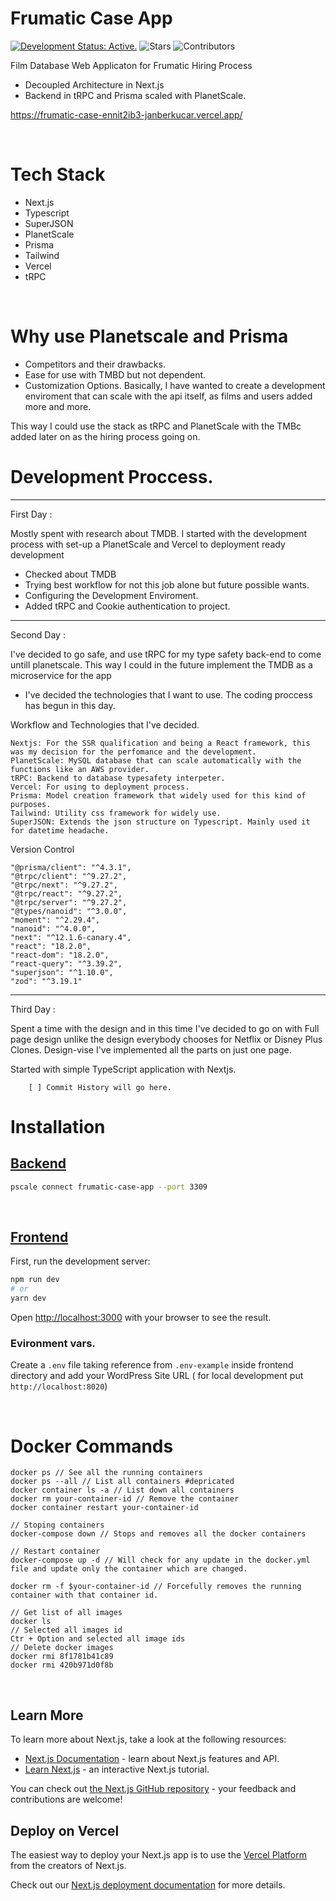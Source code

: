 # Frumatic Case App
[![Development Status: Active.](https://www.repostatus.org/badges/latest/active.svg)](https://www.repostatus.org/#active)
![Stars](https://img.shields.io/github/stars/janberkucar/Frumatic_Case_App?label=%E2%AD%90%20Stars)
![Contributors](https://img.shields.io/github/contributors/janberkucar/Frumatic_Case_App??color=red)

Film Database Web Applicaton for Frumatic Hiring Process
- Decoupled Architecture in Next.js
- Backend in tRPC and Prisma scaled with PlanetScale.

https://frumatic-case-ennit2ib3-janberkucar.vercel.app/

<br>

# Tech Stack
  - Next.js
  - Typescript
  - SuperJSON
  - PlanetScale
  - Prisma
  - Tailwind
  - Vercel
  - tRPC

<br>

# Why use Planetscale and Prisma
  - Competitors and their drawbacks.
  - Ease for use with TMBD but not dependent.
  - Customization Options.
  Basically, I have wanted to create a development enviroment that can scale with the api itself, as films and users added more and more.
  
  This way I could use the stack as tRPC and PlanetScale with the TMBc added later on as the hiring process going on.
<br>

# Development Proccess.

---

First Day :

Mostly spent with research about TMDB. I started with the development process with set-up a PlanetScale and Vercel to deployment ready development

- Checked about TMDB
- Trying best workflow for not this job alone but future possible wants.
- Configuring the Development Enviroment.
- Added tRPC and Cookie authentication to project.

---

Second Day :

I've decided to go safe, and use tRPC for my type safety back-end to come untill planetscale. This way I could in the future implement the TMDB as a microservice for the app

- I've decided the technologies that I want to use. The coding proccess has begun in this day.

Workflow and Technologies that I've decided.

    Nextjs: For the SSR qualification and being a React framework, this was my decision for the perfomance and the development.
    PlanetScale: MySQL database that can scale automatically with the functions like an AWS provider.
    tRPC: Backend to database typesafety interpeter.
    Vercel: For using to deployment process.
    Prisma: Model creation framework that widely used for this kind of purposes.
    Tailwind: Utility css framework for widely use.
    SuperJSON: Extends the json structure on Typescript. Mainly used it for datetime headache.

Version Control

    "@prisma/client": "^4.3.1",
    "@trpc/client": "^9.27.2",
    "@trpc/next": "^9.27.2",
    "@trpc/react": "^9.27.2",
    "@trpc/server": "^9.27.2",
    "@types/nanoid": "^3.0.0",
    "moment": "^2.29.4",
    "nanoid": "^4.0.0",
    "next": "^12.1.6-canary.4",
    "react": "18.2.0",
    "react-dom": "18.2.0",
    "react-query": "^3.39.2",
    "superjson": "^1.10.0",
    "zod": "^3.19.1"
---

Third Day :

Spent a time with the design and in this time I've decided to go on with Full page design unlike the design everybody chooses for Netflix or Disney Plus Clones.
Design-vise I've implemented all the parts on just one page.

Started with simple TypeScript application with Nextjs.

        [ ] Commit History will go here.



# Installation

## [Backend](https://github.com/CanberkUcar/Ustad_WEB/tree/master/backend)

```bash
pscale connect frumatic-case-app --port 3309
```


<br>

## [Frontend](https://github.com/CanberkUcar/Ustad_WEB/tree/master/frontend)

First, run the development server:

```bash
npm run dev
# or
yarn dev
```

Open [http://localhost:3000](http://localhost:3000) with your browser to see the result.

### Evironment vars. 
Create a `.env` file taking reference from `.env-example` inside frontend directory and add your WordPress Site URL ( for local development put `http://localhost:8020`)

<br>

# Docker Commands
```shell script
docker ps // See all the running containers
docker ps --all // List all containers #depricated
docker container ls -a // List down all containers 
docker rm your-container-id // Remove the container
docker container restart your-container-id

// Stoping containers
docker-compose down // Stops and removes all the docker containers

// Restart container
docker-compose up -d // Will check for any update in the docker.yml file and update only the container which are changed.

docker rm -f $your-container-id // Forcefully removes the running container with that container id.

// Get list of all images
docker ls
// Selected all images id
Ctr + Option and selected all image ids
// Delete docker images
docker rmi 8f1781b41c89
docker rmi 420b971d0f8b
```
<br>

## Learn More

To learn more about Next.js, take a look at the following resources:

- [Next.js Documentation](https://nextjs.org/docs) - learn about Next.js features and API.
- [Learn Next.js](https://nextjs.org/learn) - an interactive Next.js tutorial.

You can check out [the Next.js GitHub repository](https://github.com/vercel/next.js/) - your feedback and contributions are welcome!

## Deploy on Vercel

The easiest way to deploy your Next.js app is to use the [Vercel Platform](https://vercel.com/new?utm_medium=default-template&filter=next.js&utm_source=create-next-app&utm_campaign=create-next-app-readme) from the creators of Next.js.

Check out our [Next.js deployment documentation](https://nextjs.org/docs/deployment) for more details.
